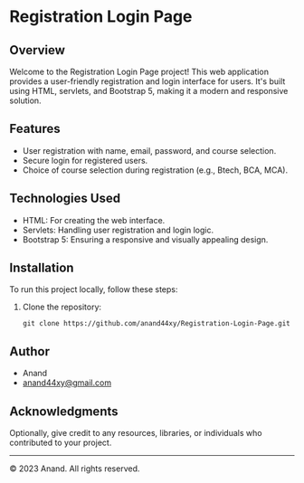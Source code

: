 # Registration Login Page

## Overview
Welcome to the Registration Login Page project! This web application provides a user-friendly registration and login interface for users. It's built using HTML, servlets, and Bootstrap 5, making it a modern and responsive solution.

## Features
- User registration with name, email, password, and course selection.
- Secure login for registered users.
- Choice of course selection during registration (e.g., Btech, BCA, MCA).

## Technologies Used
- HTML: For creating the web interface.
- Servlets: Handling user registration and login logic.
- Bootstrap 5: Ensuring a responsive and visually appealing design.

## Installation
To run this project locally, follow these steps:

1. Clone the repository:
   ```shell
   git clone https://github.com/anand44xy/Registration-Login-Page.git

## Author
- Anand
- anand44xy@gmail.com

## Acknowledgments
Optionally, give credit to any resources, libraries, or individuals who contributed to your project.

---

&copy; 2023 Anand. All rights reserved.
